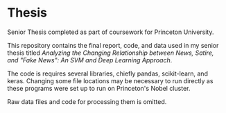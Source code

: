 # Thesis
Senior Thesis completed as part of coursework for Princeton University.

This repository contains the final report, code, and data used in my senior thesis titled *Analyzing the Changing Relationship between News, Satire, and "Fake News": An SVM and Deep Learning Approach*.

The code is requires several libraries, chiefly pandas, scikit-learn, and keras. Changing some file locations may be necessary to run directly as these programs were set up to run on Princeton's Nobel cluster.

Raw data files and code for processing them is omitted.
